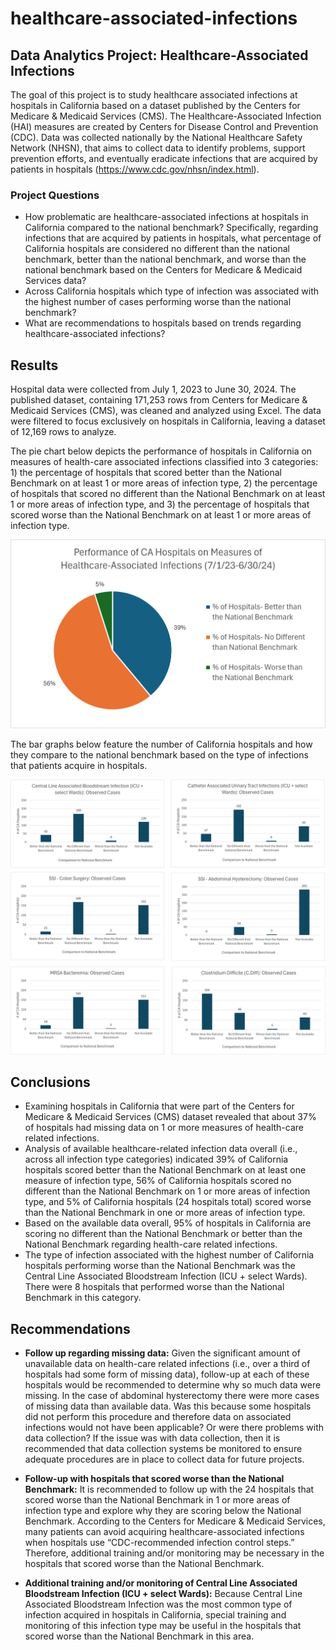# healthcare-associated-infections


## Data Analytics Project: Healthcare-Associated Infections
The goal of this project is to study healthcare associated infections at hospitals in California based on a dataset published by the Centers for Medicare & Medicaid Services (CMS). 
The Healthcare-Associated Infection (HAI) measures are created by Centers for Disease Control and Prevention (CDC). Data was collected nationally by the National Healthcare Safety Network (NHSN), that aims to collect data to identify problems, support prevention efforts, and eventually eradicate infections that are acquired by patients in hospitals (https://www.cdc.gov/nhsn/index.html).  

### Project Questions
*	How problematic are healthcare-associated infections at hospitals in California compared to the national benchmark? 
	Specifically, regarding infections that are acquired by patients in hospitals, what percentage of California hospitals are considered no different than the national benchmark, better than the national benchmark, and worse than the national benchmark based on the Centers for Medicare & Medicaid Services data?
*	Across California hospitals which type of infection was associated with the highest number of cases performing worse than the national benchmark?
*	What are recommendations to hospitals based on trends regarding healthcare-associated infections?

## Results
Hospital data were collected from July 1, 2023 to June 30, 2024. The published dataset, containing 171,253 rows from Centers for Medicare & Medicaid Services (CMS), was cleaned and analyzed using Excel. The data were filtered to focus exclusively on hospitals in California, leaving a dataset of 12,169 rows to analyze.
 
The pie chart below depicts the performance of hospitals in California on measures of health-care associated infections classified into 3 categories: 1) the percentage of hospitals that scored better than the National Benchmark on at least 1 or more areas of infection type, 2) the percentage of hospitals that scored no different than the National Benchmark on at least 1 or more areas of infection type, and 3) the percentage of hospitals that scored worse than the National Benchmark on at least 1 or more areas of infection type.



<div align = "center"> 
	<img src = "images/Pie_Chart_2.png" width = 600> 
</div>

The bar graphs below feature the number of California hospitals and how they compare to the national benchmark based on the type of infections that patients acquire in hospitals. 

 
<img src = "images/Bar_charts_combined.png"> 
 

 

 

 

 

## Conclusions
*	Examining hospitals in California that were part of the Centers for Medicare & Medicaid Services (CMS) dataset revealed that about 37% of hospitals had missing data on 1 or more measures of health-care related infections. 
*	Analysis of available healthcare-related infection data overall (i.e., across all infection type categories) indicated 39% of California hospitals scored better than the National Benchmark on at least one measure of infection type, 56% of California hospitals scored no different than the National Benchmark on 1 or more areas of infection type, and 5% of California hospitals (24 hospitals total) scored worse than the National Benchmark in one or more areas of infection type. 
*	Based on the available data overall, 95% of hospitals in California are scoring no different than the National Benchmark or better than the National Benchmark regarding health-care related infections.
*	The type of infection associated with the highest number of California hospitals performing worse than the National Benchmark was the Central Line Associated Bloodstream Infection (ICU + select Wards). There were 8 hospitals that performed worse than the National Benchmark in this category.

## Recommendations
*	__Follow up regarding missing data:__ 
Given the significant amount of unavailable data on health-care related infections (i.e., over a third of hospitals had some form of missing data), follow-up at each of these hospitals would be recommended to determine why so much data were missing. In the case of abdominal hysterectomy there were more cases of missing data than available data. Was this because some hospitals did not perform this procedure and therefore data on associated infections would not have been applicable? Or were there problems with data collection? If the issue was with data collection, then it is recommended that data collection systems be monitored to ensure adequate procedures are in place to collect data for future projects.

*	__Follow-up with hospitals that scored worse than the National Benchmark:__ 
It is recommended to follow up with the 24 hospitals that scored worse than the National Benchmark in 1 or more areas of infection type and explore why they are scoring below the National Benchmark. According to the Centers for Medicare & Medicaid Services, many patients can avoid acquiring healthcare-associated infections when hospitals use “CDC-recommended infection control steps.” Therefore, additional training and/or monitoring may be necessary in the hospitals that scored worse than the National Benchmark. 

*	__Additional training and/or monitoring of Central Line Associated Bloodstream Infection (ICU + select Wards):__ 
Because Central Line Associated Bloodstream Infection was the most common type of infection acquired in hospitals in California, special training and monitoring of this infection type may be useful in the hospitals that scored worse than the National Benchmark in this area. 
